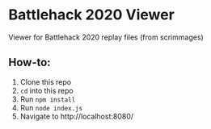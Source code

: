 # Battlehack 2020 Viewer

Viewer for Battlehack 2020 replay files (from scrimmages)

## How-to:
1. Clone this repo
2. `cd` into this repo
3. Run `npm install`
4. Run `node index.js`
5. Navigate to http://localhost:8080/
